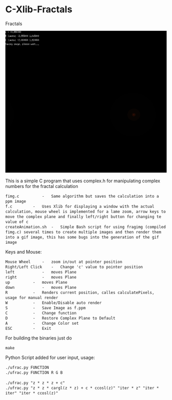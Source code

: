 # C-Xlib-Fractals

Fractals

![Screenshot](animy.gif)

This is a simple C program that uses complex.h for manipulating complex numbers for the fractal calculation

	fimg.c			-	Same algorithm but saves the calculation into a ppm image
	f.c			-	Uses Xlib for displaying a window with the actual calculation, mouse wheel is implemented for a lame zoom, arrow keys to move the complex plane and finally left/right button for changing te value of c
	createAnimation.sh	-	Simple Bash script for using fragimg (compiled fimg.c) several times to create multiple images and then render them into a gif image, this has some bugs into the generation of the gif image

Keys and Mouse:

	Mouse Wheel		-	zoom in/out at pointer position
	Right/Left Click	-	Change 'c' value to pointer position
	left			-	moves Plane
	right			-	moves Plane
	up			-	moves Plane
	down			-	moves Plane
	R			-	Renders current position, calles calculatePixels, usage for manual render
	W			-	Enable/Disable auto render
	S			-	Save Image as f.ppm
	C			-	Change function
	D			-	Restore Complex Plane to Default
	A			-	Change Color set
	ESC			-	Exit

For building the binaries just do

	make

Python Script added for user input, usage:

	./ufrac.py FUNCTION
	./ufrac.py FUNCTION R G B

	./ufrac.py "z * z * z + c"
	./ufrac.py "z * z * cargl(z * z) + c * ccosl(z)" "iter * z" "iter * iter" "iter * ccosl(z)"
